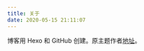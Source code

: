 ```yaml
---
title: 关于
date: 2020-05-15 21:11:07
---
```

博客用 Hexo 和 GitHub 创建。原主题作者[地址](https://github.com/sanjinhub/hexo-theme-geek)。
